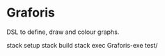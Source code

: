 # Graforis
DSL to define, draw and colour graphs.

stack setup
stack build
stack exec Graforis-exe test/<filename>
